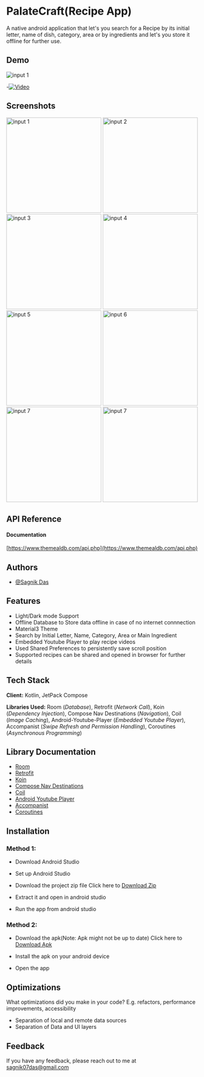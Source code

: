 
# PalateCraft(Recipe App)

A native android application that let's you search for a Recipe by its initial letter, name of dish, category, area or by ingredients and let's you store it offline for further use.


## Demo
<img src='https://github.com/Sagnik-Das-03/RecipeApp/blob/app/ReadmeAsssets/recipeapp.gif' title='demo' alt='input 1' />


-[![Video](https://img.youtube.com/vi/yFjcq3KP9xM/maxresdefault.jpg)](https://www.youtube.com/watch?v=yFjcq3KP9xM)

## Screenshots

<p float="middle">
    <img src='https://github.com/Sagnik-Das-03/RecipeApp/blob/app/ReadmeAsssets/app%20(2).jpg' title='input 1' width='250' alt='input 1' />
    <img src='https://github.com/Sagnik-Das-03/RecipeApp/blob/app/ReadmeAsssets/app%20(1).jpg' title='input 2' width='250' alt='input 2' />
    <img src='https://github.com/Sagnik-Das-03/RecipeApp/blob/app/ReadmeAsssets/app%20(6).jpg' title='input 3' width='250' alt='input 3' />
    <img src='https://github.com/Sagnik-Das-03/RecipeApp/blob/app/ReadmeAsssets/app%20(7).jpg' title='input 4' width='250' alt='input 4' />
    <img src='https://github.com/Sagnik-Das-03/RecipeApp/blob/app/ReadmeAsssets/app%20(8).jpg' title='input 5' width='250' alt='input 5' />
    <img src='https://github.com/Sagnik-Das-03/RecipeApp/blob/app/ReadmeAsssets/app%20(3).jpg' title='input 6' width='250' alt='input 6' />
    <img src='https://github.com/Sagnik-Das-03/RecipeApp/blob/app/ReadmeAsssets/app%20(4).jpg' title='input 7' width='250' alt='input 7' />
    <img src='https://github.com/Sagnik-Das-03/RecipeApp/blob/app/ReadmeAsssets/app%20(5).jpg' title='input 7' width='250' alt='input 7' />
 </p>


## API Reference

#### Documentation
[https://www.themealdb.com/api.php](https://www.themealdb.com/api.php)




## Authors

- [@Sagnik Das](https://github.com/Sagnik-Das-03)


## Features

- Light/Dark mode Support
- Offline Database to Store data offline in case of no internet connnection
- Material3 Theme
- Search by Initial Letter, Name, Category, Area or Main Ingredient
- Embedded Youtube Player to play recipe videos
- Used Shared Preferences to persistently save scroll position
- Supported recipes can be shared and opened in browser for further details


## Tech Stack

**Client:** Kotlin, JetPack Compose

**Libraries Used:** Room (*Database*), Retrofit (*Network Call*),
Koin (*Dependency Injection*), Compose Nav Destinations (*Navigation*), Coil (*Image Caching*), Android-Youtube-Player (*Embedded Youtube Player*), Accompanist (*Swipe Refresh and Permission Handling*), Coroutines (*Asynchronous Programming*)

## Library Documentation

 - [Room](https://developer.android.com/jetpack/androidx/releases/room)
 - [Retrofit](https://github.com/square/retrofit)
 - [Koin](https://insert-koin.io/)
 - [Compose Nav Destinations](https://github.com/raamcosta/compose-destinations)
 - [Coil](https://coil-kt.github.io/coil/)
 - [Android Youtube Player](https://github.com/PierfrancescoSoffritti/android-youtube-player)
 - [Accompanist](https://github.com/google/accompanist)
 - [Coroutines](https://developer.android.com/kotlin/coroutines)


## Installation

### Method 1:

- Download Android Studio

- Set up Android Studio

- Download the project zip file Click here to [Download Zip](https://github.com/Sagnik-Das-03/RecipeApp/archive/refs/heads/app.zip)

- Extract it and open in android studio

- Run the app from android studio

### Method 2:

-  Download the apk(Note: Apk might not be up to date) Click here to [Download Apk](https://drive.google.com/file/d/15RE8Tf2vGc_S3Li8OgjHz83kEUi7b2Ab/view?usp=sharing)

- Install the apk on your android device

- Open the app



## Optimizations

What optimizations did you make in your code? E.g. refactors, performance improvements, accessibility

- Separation of local and remote data sources
- Separation of Data and UI layers
## Feedback

If you have any feedback, please reach out to me at sagnik07das@gmail.com

